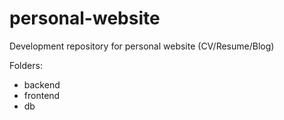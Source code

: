 # personal-website
Development repository for personal website (CV/Resume/Blog)

Folders:
* backend
* frontend
* db
